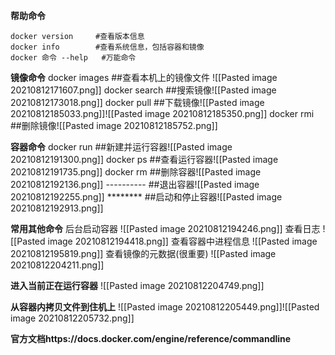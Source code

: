 **帮助命令**
```
docker version     #查看版本信息
docker info        #查看系统信息，包括容器和镜像
docker 命令 --help   #万能命令
```

**镜像命令**
docker images ##查看本机上的镜像文件 ![[Pasted image 20210812171607.png]]
docker search  ##搜索镜像![[Pasted image 20210812173018.png]]
docker pull ##下载镜像![[Pasted image 20210812185033.png]]![[Pasted image 20210812185350.png]]
docker rmi   ##删除镜像![[Pasted image 20210812185752.png]]


**容器命令**
docker run   ##新建并运行容器![[Pasted image 20210812191300.png]]
docker ps    ##查看运行容器![[Pasted image 20210812191735.png]]
docker rm    ##删除容器![[Pasted image 20210812192136.png]]
----------    ##退出容器![[Pasted image 20210812192255.png]]
********    ##启动和停止容器![[Pasted image 20210812192913.png]]


**常用其他命令**
后台启动容器 ![[Pasted image 20210812194246.png]]
查看日志 ![[Pasted image 20210812194418.png]]
查看容器中进程信息 ![[Pasted image 20210812195819.png]]
查看镜像的元数据(很重要) ![[Pasted image 20210812204211.png]]


**进入当前正在运行容器**
![[Pasted image 20210812204749.png]]


**从容器内拷贝文件到住机上**
![[Pasted image 20210812205449.png]]![[Pasted image 20210812205732.png]]














**官方文档https://docs.docker.com/engine/reference/commandline**